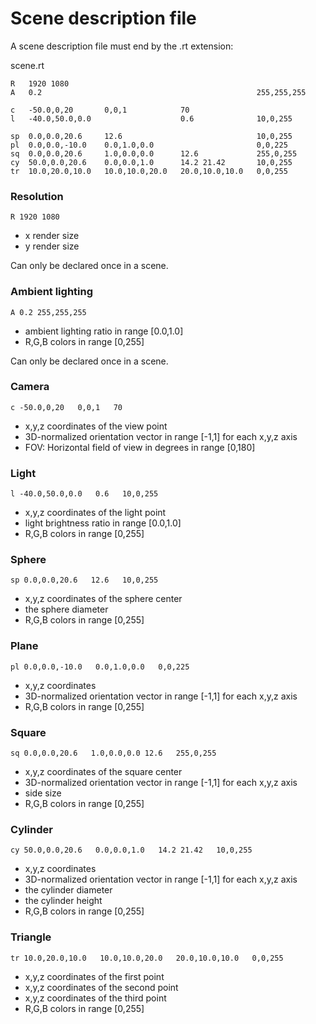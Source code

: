 # Scene description file

A scene description file must end by the .rt extension:

scene.rt

```
R   1920 1080
A   0.2                                                255,255,255

c   -50.0,0,20       0,0,1            70
l   -40.0,50.0,0.0                    0.6              10,0,255

sp  0.0,0.0,20.6     12.6                              10,0,255
pl  0.0,0.0,-10.0    0.0,1.0,0.0                       0,0,225
sq  0.0,0.0,20.6     1.0,0.0,0.0      12.6             255,0,255
cy  50.0,0.0,20.6    0.0,0.0,1.0      14.2 21.42       10,0,255
tr  10.0,20.0,10.0   10.0,10.0,20.0   20.0,10.0,10.0   0,0,255
```

### Resolution

```
R 1920 1080
```
- x render size
- y render size

Can only be declared once in a scene.

### Ambient lighting

```
A 0.2 255,255,255
```
- ambient lighting ratio in range [0.0,1.0]
- R,G,B colors in range [0,255]

Can only be declared once in a scene.

### Camera

```
c -50.0,0,20   0,0,1   70
```
- x,y,z coordinates of the view point
- 3D-normalized orientation vector in range [-1,1] for each x,y,z axis
- FOV: Horizontal field of view in degrees in range [0,180]

### Light

```
l -40.0,50.0,0.0   0.6   10,0,255
```
- x,y,z coordinates of the light point
- light brightness ratio in range [0.0,1.0]
- R,G,B colors in range [0,255]

### Sphere

```
sp 0.0,0.0,20.6   12.6   10,0,255
```
- x,y,z coordinates of the sphere center
- the sphere diameter
- R,G,B colors in range [0,255]

### Plane

```
pl 0.0,0.0,-10.0   0.0,1.0,0.0   0,0,225
```
- x,y,z coordinates
- 3D-normalized orientation vector in range [-1,1] for each x,y,z axis
- R,G,B colors in range [0,255]

### Square

```
sq 0.0,0.0,20.6   1.0,0.0,0.0 12.6   255,0,255
```
- x,y,z coordinates of the square center
- 3D-normalized orientation vector in range [-1,1] for each x,y,z axis
- side size
- R,G,B colors in range [0,255]

### Cylinder

```
cy 50.0,0.0,20.6   0.0,0.0,1.0   14.2 21.42   10,0,255
```
- x,y,z coordinates
- 3D-normalized orientation vector in range [-1,1] for each x,y,z axis
- the cylinder diameter
- the cylinder height
- R,G,B colors in range [0,255]

### Triangle

```
tr 10.0,20.0,10.0   10.0,10.0,20.0   20.0,10.0,10.0   0,0,255
```
- x,y,z coordinates of the first point
- x,y,z coordinates of the second point
- x,y,z coordinates of the third point
- R,G,B colors in range [0,255]
